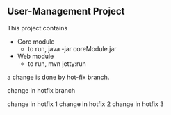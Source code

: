 ## User-Management Project

This project contains 
* Core module
    + to run, java -jar coreModule.jar
* Web module
    + to run, mvn jetty:run 

a change is done by hot-fix branch.

change in hotfix branch

change in hotfix 1
change in hotfix 2 
change in hotfix 3
